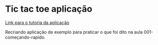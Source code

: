 # Tic tac toe aplicação

[Link para o tutoria da aplicação](https://beta.reactjs.org/learn/tutorial-tic-tac-toe)

Recriando aplicação de exemplo para praticar o que foi dito na aula 001-começando-rapido.

